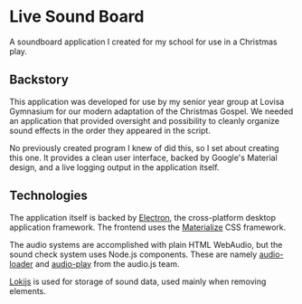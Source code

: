 # Live Sound Board

A soundboard application I created for my school for use in a Christmas play.

## Backstory

This application was developed for use by my senior year group at Lovisa Gymnasium for our modern adaptation of the Christmas Gospel. We needed an application that provided oversight and possibility to cleanly organize sound effects in the order they appeared in the script.

No previously created program I knew of did this, so I set about creating this one. It provides a clean user interface, backed by Google's Material design, and a live logging output in the application itself.

## Technologies

The application itself is backed by [Electron](https://electronjs.org/), the cross-platform desktop application framework. The frontend uses the [Materialize](http://materializecss.com) CSS framework.

The audio systems are accomplished with plain HTML WebAudio, but the sound check system uses Node.js components. These are namely [audio-loader](https://github.com/audiojs/audio-loader) and [audio-play](https://github.com/audiojs/audio-play) from the audio.js team.

[Lokijs](http://lokijs.org) is used for storage of sound data, used mainly when removing elements.
